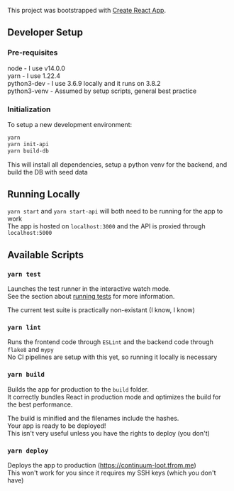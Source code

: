 This project was bootstrapped with [Create React App](https://github.com/facebook/create-react-app).

## Developer Setup

### Pre-requisites

node - I use v14.0.0
<br />
yarn - I use 1.22.4
<br />
python3-dev - I use 3.6.9 locally and it runs on 3.8.2
<br />
python3-venv - Assumed by setup scripts, general best practice

### Initialization

To setup a new development environment:
```bash
yarn
yarn init-api
yarn build-db
```

This will install all dependencies, setup a python venv for the backend, and build the DB with seed data

## Running Locally

`yarn start` and `yarn start-api` will both need to be running for the app to work
<br />
The app is hosted on `localhost:3000` and the API is proxied through `localhost:5000`


## Available Scripts

### `yarn test`

Launches the test runner in the interactive watch mode.<br />
See the section about [running tests](https://facebook.github.io/create-react-app/docs/running-tests) for more information.

The current test suite is practically non-existant (I know, I know)

### `yarn lint`

Runs the frontend code through `ESLint` and the backend code through `flake8` and `mypy`
<br />
No CI pipelines are setup with this yet, so running it locally is necessary

### `yarn build`

Builds the app for production to the `build` folder.<br />
It correctly bundles React in production mode and optimizes the build for the best performance.

The build is minified and the filenames include the hashes.<br />
Your app is ready to be deployed!
<br />
This isn't very useful unless you have the rights to deploy (you don't)

### `yarn deploy`

Deploys the app to production (https://continuum-loot.tfrom.me)
<br />
This won't work for you since it requires my SSH keys (which you don't have)
